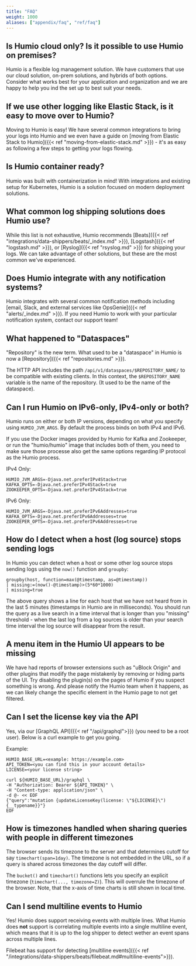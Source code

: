 ```yaml
---
title: "FAQ"
weight: 1000
aliases: ["appendix/faq", "ref/faq"]
---
```



## Is Humio cloud only? Is it possible to use Humio on premises?

Humio is a flexible log management solution. We have customers that use our
cloud solution, on-prem solutions, and hybrids of both options. Consider what
works best for your application and organization and we are happy to help you
ind the set up to best suit your needs.


## If we use other logging like Elastic Stack, is it easy to move over to Humio?

Moving to Humio is easy! We have several common integrations to bring your
logs into Humio and we even have a guide on
[moving from Elastic Stack to Humio]({{< ref "moving-from-elastic-stack.md" >}}) -
it's as easy as following a few steps to getting your logs flowing.


## Is Humio container ready?

Humio was built with containerization in mind! With integrations and
existing setup for Kubernetes, Humio is a solution focused on modern
deployment solutions.


## What common log shipping solutions does Humio use?

While this list is not exhaustive, Humio recommends [Beats]({{< ref "integrations/data-shippers/beats/_index.md" >}}),
[Logstash]({{< ref "logstash.md" >}}), or [Ryslog]({{< ref "rsyslog.md" >}}) for
shipping your logs. We can take advantage of other solutions, but these are the
most common we've experienced.


## Does Humio integrate with any notification systems?

Humio integrates with several common notification methods
including [email, Slack, and external services like OpsGenie]({{< ref "alerts/_index.md" >}}).
If you need Humio to work with your particular notification system, contact our support team!


## What happened to "Dataspaces"

"Repository" is the new term. What used to be a "dataspace" in Humio is now a [Repository]({{< ref "repositories.md" >}}).

The HTTP API includes the path `/api/v1/dataspaces/$REPOSITORY_NAME/` to be compatible with existing clients.
In this context, the `$REPOSITORY_NAME` variable is the name of the repository. (It used to be the name of the dataspace).


## Can I run Humio on IPv6-only, IPv4-only or both?

Humio runs on either or both IP versions, depending on what you specify using `HUMIO_JVM_ARGS`. By default the process binds on both IPv4 and IPv6.

If you use the Docker images provided by Humio for Kafka and Zookeeper, or run the "humio/humio" image that includes both of them,
you need to make sure those processe also get the same options regarding IP protocol as the Humio process.

IPv4 Only:
```
HUMIO_JVM_ARGS=-Djava.net.preferIPv4Stack=true
KAFKA_OPTS=-Djava.net.preferIPv4Stack=true
ZOOKEEPER_OPTS=-Djava.net.preferIPv4Stack=true
```

IPv6 Only:
```
HUMIO_JVM_ARGS=-Djava.net.preferIPv6Addresses=true
KAFKA_OPTS=-Djava.net.preferIPv6Addresses=true
ZOOKEEPER_OPTS=-Djava.net.preferIPv6Addresses=true
```


## How do I detect when a host (log source) stops sending logs

In Humio you can detect when a host or some other log source stops
sending logs using the `now()` function and `groupby`:

```
groupby(host, function=max(@timestamp, as=@timestamp))
| missing:=(now()-@timestamp)>(5*60*1000)
| missing=true
```

The above query shows a line for each host that we have not heard from
in the last 5 minutes (timestamps in Humio are in milliseconds). You
should run the query as a live search in a time interval that is
longer than you "missing" threshold - when the last log from a log
sources is older than your search time interval the log source will
disappear from the result.


## A menu item in the Humio UI appears to be missing

We have had reports of browser extensions such as "uBlock Origin" and
other plugins that modify the page mistakenly by removing or hiding parts of
the UI. Try disabling the plugin(s) on the pages of Humio if you
suspect something is wrong. And please notify the Humio team when it
happens, as we can likely change the specific element in the Humio
page to not get filtered.


## Can I set the license key via the API

Yes, via our [GraphQL API]({{< ref "/api/graphql">}}) (you need to
be a root user). Below is a curl example to get you going.

Example:
```
HUMIO_BASE_URL=<example: https://example.com>
API_TOKEN=<you can find this in your account details>
LICENSE=<your license string>

curl ${HUMIO_BASE_URL}/graphql \
-H "Authorization: Bearer ${API_TOKEN}" \
-H "Content-type: application/json" \
-d @- << EOF
{"query":"mutation {updateLicenseKey(license: \"${LICENSE}\") {__typename}}"}
EOF
```


## How is timezones handled when sharing queries with people in different timezones

The browser sends its timezone to the server and that determines
cutoff for say `timechart(span=1day)`.  The timezone is not embedded
in the URL, so if a query is shared across timezones the day cutoff
will differ.

The `bucket()` and `timechart()` functions lets you specify an
explicit timezone (`timechart(..., timezone=Z)`). This will overrule
the timezone of the browser.  Note, that the x-axis of time charts is
still shown in local time.

## Can I send multiline events to Humio

Yes! Humio does support receiving events with multiple lines.
What Humio does **not** support is correlating multiple events into a single multiline event, which means that it is up to the log shipper to detect wether an event spans across multiple lines.

Filebeat has support for detecting [multiline events]({{< ref "/integrations/data-shippers/beats/filebeat.md#multiline-events">}}).
